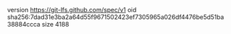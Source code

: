 version https://git-lfs.github.com/spec/v1
oid sha256:7dad31e3ba2a64d55f9671502423ef7305965a026df4476be5d51ba38884ccca
size 4188
